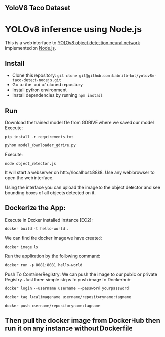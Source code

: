 ## YoloV8 Taco Dataset

# YOLOv8 inference using Node.js

This is a web interface to [YOLOv8 object detection neural network](https://ultralytics.com/yolov8)
implemented on [Node.js](https://www.nodejs.org).


## Install

* Clone this repository: `git clone git@github.com:babritb-bot/yolov8m-taco-detect-nodejs.git`
* Go to the root of cloned repository
* Install python environment.
* Install dependencies by running `npm install`

## Run

Download the trained model file from GDRIVE where we saved our model Execute:

```
pip install -r requirements.txt
```

```
pyhon model_downloader_gdrive.py
```

Execute:

```
node object_detector.js
```

It will start a webserver on http://localhost:8888. Use any web browser to open the web interface.

Using the interface you can upload the image to the object detector and see bounding boxes of all objects detected on it.

## Dockerize the App:

Execute in Docker installed instance [EC2]:

```
docker build -t hello-world .
```

We can find the docker image we have created:

```
docker image ls
```

Run the application by the following command:

```
docker run -p 8081:8081 hello-world
```

Push To ContainerRegistry: We can push the image to our public or private Registry. Just three simple steps to push image to Dockerhub:

```
docker login --username username --password yourpassword
```

```
docker tag localimagename username/repositoryname:tagname
```

```
docker push username/repositoryname:tagname
```

## Then pull the docker image from DockerHub then run it on any instance without Dockerfile